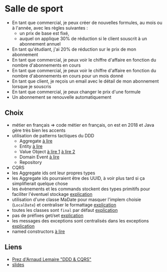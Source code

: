 # Salle de sport

- En tant que commercial, je peux créer de nouvelles formules, au mois ou à l'année, avec les règles suivantes :
  - un prix de base est fixé,
  - auquel on applique 30% de réduction si le client souscrit à un abonnement annuel
- En tant qu'étudiant, j'ai 20% de réduction sur le prix de mon abonnement
- En tant que commercial, je peux voir le chiffre d'affaire en fonction du nombre d'abonnements en cours
- En tant que commercial, je peux voir le chiffre d'affaire en fonction du nombre d'abonnements en cours pour un mois donné
- En tant que client, je reçois un email avec le détail de mon abonnement lorsque je souscris
- En tant que commercial, je peux changer le prix d'une formule
- Un abonnement se renouvelle automatiquement

## Choix

- métier en français => code métier en français, on est en 2018 et Java gère très bien les accents
- utilisation de patterns tactiques du DDD
  - Aggregate [à lire](https://vaughnvernon.co/?p=838)
  - Entity [à lire](http://thepaulrayner.com/blog/aggregates-and-entities-in-domain-driven-design/)
  - Value Object [à lire 1](http://verraes.net/2016/02/type-safety-and-money/) [à lire 2](https://matthiasnoback.nl/2018/03/modelling-quanities-an-exercise-in-designing-value-objects/)
  - Domain Event [à lire](http://verraes.net/2014/11/domain-events/)
  - Repository
- CQRS
- les Aggregate ids ont leur propres types
- les Aggregate ids pourraient être des UUID, à voir plus tard si ça simplifierait quelque chose
- les évènements et les commands stockent des types primitifs pour faciliter l'éventuel stockage [explication](https://matthiasnoback.nl/2018/06/doctrine-orm-and-ddd-aggregates/)
- utilisation d'une classe MaDate pour masquer l'implem choisie (`LocalDate`) et centraliser le formattage [explication](https://matthiasnoback.nl/2018/02/mocking-at-architectural-boundaries-persistence-and-time/)
- toutes les classes sont `final` par défaut [explication](https://ocramius.github.io/blog/when-to-declare-classes-final/)
- pas de préfixes get/set [explication](https://blog.pragmatists.com/refactoring-from-anemic-model-to-ddd-880d3dd3d45f)
- les messages des exceptions sont centralisés dans les exceptions [explication](http://rosstuck.com/formatting-exception-messages)
- named constructors [à lire](http://verraes.net/2014/06/named-constructors-in-php/)

## Liens

- [Prez d'Arnaud Lemaire "DDD & CQRS"](https://www.youtube.com/watch?v=qBLtZN3p3FU)
- [slides](https://speakerdeck.com/lilobase/ddd-and-cqrs-php-tour-2018)

